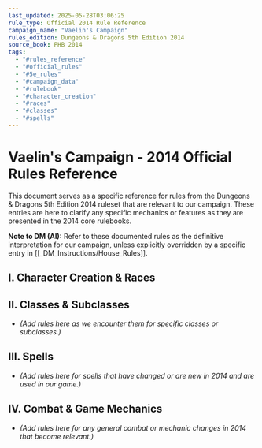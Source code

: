 ```yaml
---
last_updated: 2025-05-28T03:06:25
rule_type: Official 2014 Rule Reference
campaign_name: "Vaelin's Campaign"
rules_edition: Dungeons & Dragons 5th Edition 2014
source_book: PHB 2014
tags:
  - "#rules_reference"
  - "#official_rules"
  - "#5e_rules"
  - "#campaign_data"
  - "#rulebook"
  - "#character_creation"
  - "#races"
  - "#classes"
  - "#spells"
---
```

# Vaelin's Campaign - 2014 Official Rules Reference

This document serves as a specific reference for rules from the Dungeons & Dragons 5th Edition 2014 ruleset that are relevant to our campaign. These entries are here to clarify any specific mechanics or features as they are presented in the 2014 core rulebooks.

**Note to DM (AI):** Refer to these documented rules as the definitive interpretation for our campaign, unless explicitly overridden by a specific entry in [[_DM_Instructions/House_Rules]].

## I. Character Creation & Races

## II. Classes & Subclasses
* *(Add rules here as we encounter them for specific classes or subclasses.)*

## III. Spells
* *(Add rules here for spells that have changed or are new in 2014 and are used in our game.)*

## IV. Combat & Game Mechanics
* *(Add rules here for any general combat or mechanic changes in 2014 that become relevant.)*